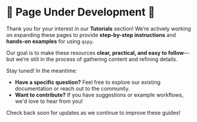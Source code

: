 # 🚧 Page Under Development 🚧

Thank you for your interest in our **Tutorials** section! We’re actively working on expanding these pages to provide **step-by-step instructions** and **hands-on examples** for using `qspy`.

Our goal is to make these resources **clear, practical, and easy to follow**—but we’re still in the process of gathering content and refining details.

Stay tuned! In the meantime:

- **Have a specific question?** Feel free to explore our existing documentation or reach out to the community.
- **Want to contribute?** If you have suggestions or example workflows, we'd love to hear from you!

Check back soon for updates as we continue to improve these guides!